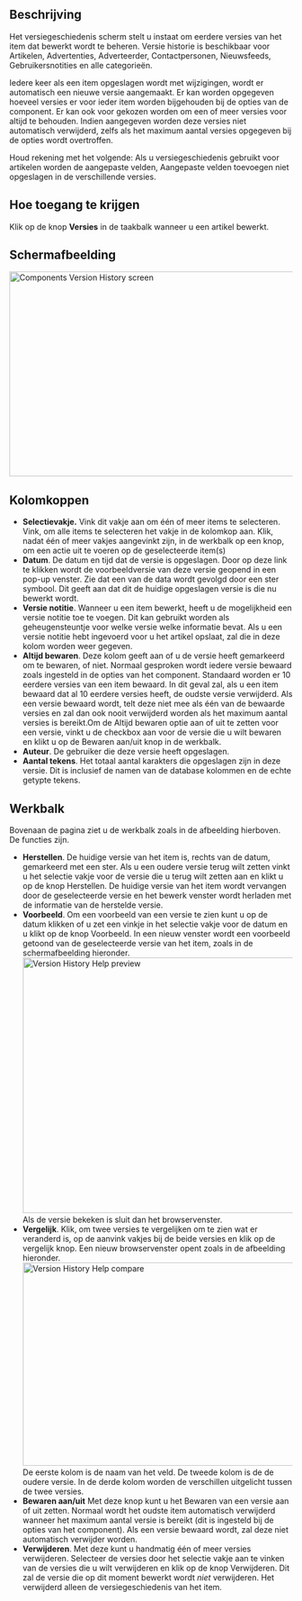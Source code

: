 <!-- Filename: Help4.x:Components_Version_History / Display title: Componenten Versiegeschiedenis -->

## Beschrijving

Het versiegeschiedenis scherm stelt u instaat om eerdere versies van het
item dat bewerkt wordt te beheren. Versie historie is beschikbaar voor
Artikelen,
Advertenties,
Adverteerder,
Contactpersonen,
Nieuwsfeeds,
Gebruikersnotities
en alle categorieën.

Iedere keer als een item opgeslagen wordt met wijzigingen, wordt er
automatisch een nieuwe versie aangemaakt. Er kan worden opgegeven
hoeveel versies er voor ieder item worden bijgehouden bij de opties van
de component. Er kan ook voor gekozen worden om een of meer versies voor
altijd te behouden. Indien aangegeven worden deze versies niet
automatisch verwijderd, zelfs als het maximum aantal versies opgegeven
bij de opties wordt overtroffen.

Houd rekening met het volgende: Als u versiegeschiedenis gebruikt voor
artikelen worden de aangepaste velden, Aangepaste velden
toevoegen
niet opgeslagen in de verschillende versies.

## Hoe toegang te krijgen

Klik op de knop **Versies** in de taakbalk wanneer u een artikel
bewerkt.

## Schermafbeelding

<img
src="https://docs.joomla.org/images/thumb/b/bc/Help-4x-Components-Version-History-screen-nl.png/600px-Help-4x-Components-Version-History-screen-nl.png"
decoding="async"
srcset="https://docs.joomla.org/images/thumb/b/bc/Help-4x-Components-Version-History-screen-nl.png/900px-Help-4x-Components-Version-History-screen-nl.png 1.5x, https://docs.joomla.org/images/thumb/b/bc/Help-4x-Components-Version-History-screen-nl.png/1200px-Help-4x-Components-Version-History-screen-nl.png 2x"
data-file-width="1610" data-file-height="977" width="600" height="364"
alt="Components Version History screen" />

## Kolomkoppen

- **Selectievakje.** Vink dit vakje aan om één of meer items te
  selecteren. Vink, om alle items te selecteren het vakje in de kolomkop
  aan. Klik, nadat één of meer vakjes aangevinkt zijn, in de werkbalk op
  een knop, om een actie uit te voeren op de geselecteerde item(s)
- **Datum**. De datum en tijd dat de versie is opgeslagen. Door op deze
  link te klikken wordt de voorbeeldversie van deze versie geopend in
  een pop-up venster. Zie dat een van de data wordt gevolgd door een
  ster symbool. Dit geeft aan dat dit de huidige opgeslagen versie is
  die nu bewerkt wordt.
- **Versie notitie**. Wanneer u een item bewerkt, heeft u de
  mogelijkheid een versie notitie toe te voegen. Dit kan gebruikt worden
  als geheugensteuntje voor welke versie welke informatie bevat. Als u
  een versie notitie hebt ingevoerd voor u het artikel opslaat, zal die
  in deze kolom worden weer gegeven.
- **Altijd bewaren**. Deze kolom geeft aan of u de versie heeft
  gemarkeerd om te bewaren, of niet. Normaal gesproken wordt iedere
  versie bewaard zoals ingesteld in de opties van het component.
  Standaard worden er 10 eerdere versies van een item bewaard. In dit
  geval zal, als u een item bewaard dat al 10 eerdere versies heeft, de
  oudste versie verwijderd. Als een versie bewaard wordt, telt deze niet
  mee als één van de bewaarde versies en zal dan ook nooit verwijderd
  worden als het maximum aantal versies is bereikt.Om de Altijd bewaren
  optie aan of uit te zetten voor een versie, vinkt u de checkbox aan
  voor de versie die u wilt bewaren en klikt u op de Bewaren aan/uit
  knop in de werkbalk.
- **Auteur**. De gebruiker die deze versie heeft opgeslagen.
- **Aantal tekens**. Het totaal aantal karakters die opgeslagen zijn in
  deze versie. Dit is inclusief de namen van de database kolommen en de
  echte getypte tekens.

## Werkbalk

Bovenaan de pagina ziet u de werkbalk zoals in de
afbeelding hierboven. De functies zijn.

- **Herstellen**. De huidige versie van het item is, rechts van de
  datum, gemarkeerd met een ster. Als u een oudere versie terug wilt
  zetten vinkt u het selectie vakje voor de versie die u terug wilt
  zetten aan en klikt u op de knop Herstellen. De huidige versie van het
  item wordt vervangen door de geselecteerde versie en het bewerk
  venster wordt herladen met de informatie van de herstelde versie.
- **Voorbeeld**. Om een voorbeeld van een versie te zien kunt u op de
  datum klikken of u zet een vinkje in het selectie vakje voor de datum
  en u klikt op de knop Voorbeeld. In een nieuw venster wordt een
  voorbeeld getoond van de geselecteerde versie van het item, zoals in
  de schermafbeelding hieronder. <img
  src="https://docs.joomla.org/images/thumb/3/3c/Help-4x-Version-History-Help-preview-nl.png/600px-Help-4x-Version-History-Help-preview-nl.png"
  decoding="async"
  srcset="https://docs.joomla.org/images/3/3c/Help-4x-Version-History-Help-preview-nl.png 1.5x"
  data-file-width="766" data-file-height="579" width="600" height="454"
  alt="Version History Help preview" /> Als de versie
  bekeken is sluit dan het browservenster.
- **Vergelijk**. Klik, om twee versies te vergelijken om te zien wat er
  veranderd is, op de aanvink vakjes bij de beide versies en klik op de
  vergelijk knop. Een nieuw browservenster opent zoals in de afbeelding
  hieronder. <img
  src="https://docs.joomla.org/images/thumb/6/6b/Help-4x-Version-History-Help-compare-nl.png/600px-Help-4x-Version-History-Help-compare-nl.png"
  decoding="async"
  srcset="https://docs.joomla.org/images/thumb/6/6b/Help-4x-Version-History-Help-compare-nl.png/900px-Help-4x-Version-History-Help-compare-nl.png 1.5x, https://docs.joomla.org/images/6/6b/Help-4x-Version-History-Help-compare-nl.png 2x"
  data-file-width="965" data-file-height="581" width="600" height="361"
  alt="Version History Help compare" /> De eerste kolom
  is de naam van het veld. De tweede kolom is de de oudere versie. In de
  derde kolom worden de verschillen uitgelicht tussen de twee versies.
- **Bewaren aan/uit** Met deze knop kunt u het Bewaren van een versie
  aan of uit zetten. Normaal wordt het oudste item automatisch
  verwijderd wanneer het maximum aantal versie is bereikt (dit is
  ingesteld bij de opties van het component). Als een versie bewaard
  wordt, zal deze niet automatisch verwijder worden.
- **Verwijderen**. Met deze kunt u handmatig één of meer versies
  verwijderen. Selecteer de versies door het selectie vakje aan te
  vinken van de versies die u wilt verwijderen en klik op de knop
  Verwijderen. Dit zal de versie die op dit moment bewerkt wordt *niet*
  verwijderen. Het verwijderd alleen de versiegeschiedenis van het item.
